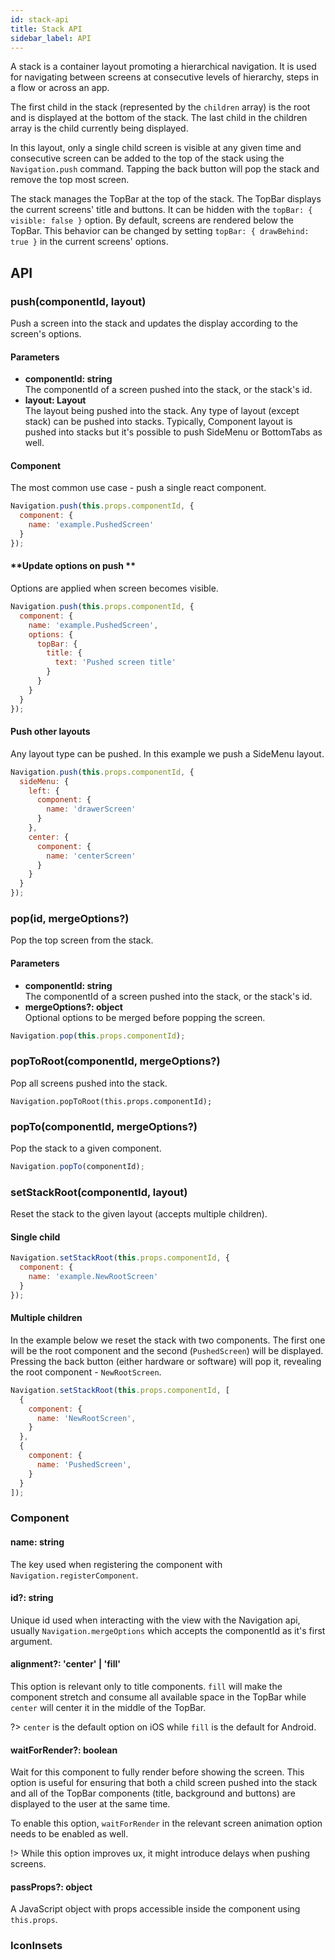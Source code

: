 ```yaml
---
id: stack-api
title: Stack API
sidebar_label: API
---
```


A stack is a container layout promoting a hierarchical navigation. It is used for navigating between screens at consecutive levels of hierarchy, steps in a flow or across an app.

The first child in the stack (represented by the `children` array) is the root and is displayed at the bottom of the stack. The last child in the children array is the child currently being displayed.

In this layout, only a single child screen is visible at any given time and consecutive screen can be added to the top of the stack using the `Navigation.push` command. Tapping the back button will pop the stack and remove the top most screen.

The stack manages the TopBar at the top of the stack. The TopBar displays the current screens' title and buttons. It can be hidden with the `topBar: { visible: false }` option. By default, screens are rendered below the TopBar. This behavior can be changed by setting `topBar: { drawBehind: true }` in the current screens' options.

## API
### push(componentId, layout)
Push a screen into the stack and updates the display according to the screen's options.
#### Parameters
* **componentId: string**<br>
The componentId of a screen pushed into the stack, or the stack's id.
* **layout: Layout**<br>
The layout being pushed into the stack. Any type of layout (except stack) can be pushed into stacks. Typically, Component layout is pushed into stacks but it's possible to push SideMenu or BottomTabs as well.

#### **Component**
The most common use case - push a single react component.
```js
Navigation.push(this.props.componentId, {
  component: {
    name: 'example.PushedScreen'
  }
});
```

#### **Update options on push **
Options are applied when screen becomes visible.
```js
Navigation.push(this.props.componentId, {
  component: {
    name: 'example.PushedScreen',
    options: {
      topBar: {
        title: {
          text: 'Pushed screen title'
        }
      }
    }
  }
});
```

#### **Push other layouts**
Any layout type can be pushed. In this example we push a SideMenu layout.
```js
Navigation.push(this.props.componentId, {
  sideMenu: {
    left: {
      component: {
        name: 'drawerScreen'
      }
    },
    center: {
      component: {
        name: 'centerScreen'
      }
    }
  }
});
```

### pop(id, mergeOptions?)
Pop the top screen from the stack.
#### Parameters
* **componentId: string**<br>
The componentId of a screen pushed into the stack, or the stack's id.
* **mergeOptions?: object**<br>
Optional options to be merged before popping the screen.
```js
Navigation.pop(this.props.componentId);
```

### popToRoot(componentId, mergeOptions?)
Pop all screens pushed into the stack.
```
Navigation.popToRoot(this.props.componentId);
```

### popTo(componentId, mergeOptions?)
Pop the stack to a given component.
```js
Navigation.popTo(componentId);
```

### setStackRoot(componentId, layout)
Reset the stack to the given layout (accepts multiple children).

<!-- tabs:start -->
#### **Single child**
```js
Navigation.setStackRoot(this.props.componentId, {
  component: {
    name: 'example.NewRootScreen'
  }
});
```

#### **Multiple children**
In the example below we reset the stack with two components. The first one will be the root component and the second (`PushedScreen`) will be displayed. Pressing the back button (either hardware or software) will pop it, revealing the root component - `NewRootScreen`.
```js
Navigation.setStackRoot(this.props.componentId, [
  {
    component: {
      name: 'NewRootScreen',
    }
  },
  {
    component: {
      name: 'PushedScreen',
    }
  }
]);
```




### Component
#### name: string
The key used when registering the component with `Navigation.registerComponent`.
#### id?: string
Unique id used when interacting with the view with the Navigation api, usually `Navigation.mergeOptions` which accepts the componentId as it's first argument.
#### alignment?: 'center' | 'fill'
This option is relevant only to title components. `fill` will make the component stretch and consume all available space in the TopBar while `center` will center it in the middle of the TopBar.

?> `center` is the default option on iOS while `fill` is the default for Android.
#### waitForRender?: boolean
Wait for this component to fully render before showing the screen. This option is useful for ensuring that both a child screen pushed into the stack and all of the TopBar components (title, background and buttons) are displayed to the user at the same time.

To enable this option, `waitForRender` in the relevant screen animation option needs to be enabled as well.

!> While this option improves ux, it might introduce delays when pushing screens.
#### passProps?: object
A JavaScript object with props accessible inside the component using `this.props`.

### IconInsets

